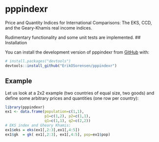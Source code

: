 
<!-- README.md is generated from README.Rmd. Please edit that file -->

# pppindexr

Price and Quantity Indices for International Comparisons: The EKS, CCD,
and the Geary-Khamis real income indices.

Rudimentary functionality and some unit tests are implemented. \##
Installation

You can install the development version of pppindexr from
[GitHub](https://github.com/) with:

``` r
# install.packages("devtools")
devtools::install_github("ErikOSorensen/pppindexr")
```

## Example

Let us look at a 2x2 example (two countries of equal size, two goods)
and define some arbitrary prices and quantities (one row per country):

``` r
library(pppindexr)
ex1 <- data.frame(population=c(1,1),
                  p1=c(1,2), p2=c(1,1), 
                  q1=c(1,1), q2=c(2,2))
# EKS index and Gheary Khamis:
ex1$eks = eks(ex1[,2:3],ex1[,4:5])
ex1$gk  = gk( ex1[,2:3], ex1[,4:5], pop=ex1$pop)
```
